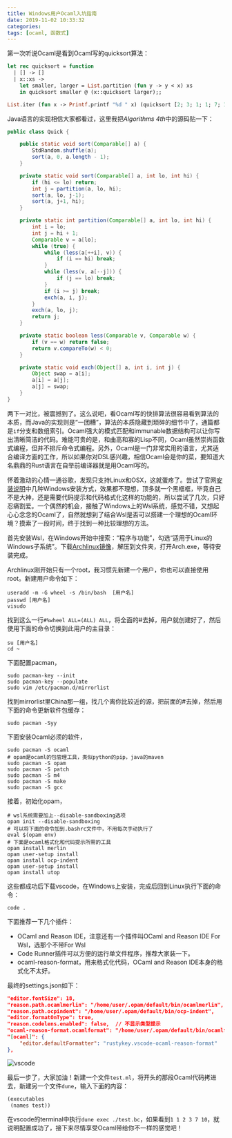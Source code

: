 ```yaml
---
title: Windows用户Ocaml入坑指南
date: 2019-11-02 10:33:32
categories:
tags: [ocaml, 函数式]
---
```

第一次听说Ocaml是看到Ocaml写的quicksort算法：
```ocaml
let rec quicksort = function
  | [] -> []
  | x::xs ->
    let smaller, larger = List.partition (fun y -> y < x) xs
    in quicksort smaller @ (x::quicksort larger);;

List.iter (fun x -> Printf.printf "%d " x) (quicksort [2; 3; 1; 1; 7; 10])
```
Java语言的实现相信大家都看过，这里我把*Algorithms 4th*中的源码贴一下：
```java
public class Quick {

    public static void sort(Comparable[] a) {
        StdRandom.shuffle(a);
        sort(a, 0, a.length - 1);
    }

    private static void sort(Comparable[] a, int lo, int hi) {
        if (hi <= lo) return;
        int j = partition(a, lo, hi);
        sort(a, lo, j-1);
        sort(a, j+1, hi);
    }

    private static int partition(Comparable[] a, int lo, int hi) {
        int i = lo;
        int j = hi + 1;
        Comparable v = a[lo];
        while (true) {
            while (less(a[++i], v)) {
                if (i == hi) break;
            }
            while (less(v, a[--j])) {
                if (j == lo) break;
            }
            if (i >= j) break;
            exch(a, i, j);
        }
        exch(a, lo, j);
        return j;
    }

    private static boolean less(Comparable v, Comparable w) {
        if (v == w) return false;
        return v.compareTo(w) < 0;
    }

    private static void exch(Object[] a, int i, int j) {
        Object swap = a[i];
        a[i] = a[j];
        a[j] = swap;
    }
}
```

两下一对比，被震撼到了。这么说吧，看Ocaml写的快排算法很容易看到算法的本质，而Java的实现则是“一团糟”，算法的本质隐藏到琐碎的细节中了，通篇都是`if`分支和数组索引。Ocaml强大的模式匹配和immunable数据结构可以让你写出清晰简洁的代码。难能可贵的是，和曲高和寡的Lisp不同，Ocaml虽然崇尚函数式编程，但并不排斥命令式编程。另外，Ocaml是一门非常实用的语言，尤其适合编译方面的工作，所以如果你对DSL感兴趣，相信Ocaml会是你的菜，要知道大名鼎鼎的Rust语言在自举前编译器就是用Ocaml写的。

怀着激动的心情一通谷歌，发现只支持Linux和OSX，这就蛋疼了。尝试了官网[安装说明](https://ocaml.org/docs/install.html)中几种Windows安装方式，效果都不理想，顶多就一个黑框框，毕竟自己不是大神，还是需要代码提示和代码格式化这样的功能的，所以尝试了几次，只好忍痛割爱。一个偶然的机会，接触了Windows上的Wsl系统，感觉不错，又想起心心念念的Ocaml了，自然就想到了结合Wsl是否可以搭建一个理想的Ocaml环境？摸索了一段时间，终于找到一种比较理想的方法。

首先安装Wsl，在Windows开始中搜索：“程序与功能”，勾选“适用于Linux的Windows子系统”。下载[Archlinux镜像](https://github.com/yuk7/ArchWSL/)，解压到文件夹，打开Arch.exe，等待安装完成。

Archlinux刚开始只有一个root，我习惯先新建一个用户，你也可以直接使用root。新建用户命令如下：
```shell
useradd -m -G wheel -s /bin/bash  [用户名]
passwd [用户名]
visudo
```
找到这么一行`#%wheel ALL=(ALL) ALL`，将全面的#去掉，用户就创建好了，然后使用下面的命令切换到此用户的主目录：
```shell
su [用户名]
cd ~
```
下面配置pacman，
```shell
sudo pacman-key --init
sudo pacman-key --populate
sudo vim /etc/pacman.d/mirrorlist
```
找到mirrorlist里China那一组，找几个离你比较近的源，把前面的#去掉，然后用下面的命令更新软件包缓存：
```shell
sudo pacman -Syy
```
下面安装Ocaml必须的软件，
```shell
sudo pacman -S ocaml
# opam是ocaml的包管理工具，类似python的pip，java的maven
sudo pacman -S opam
sudo pacman -S patch
sudo pacman -S m4
sudo pacman -S make
sudo pacman -S gcc
```
接着，初始化opam，
```shell
# wsl系统需要加上--disable-sandboxing选项
opam init --disable-sandboxing
# 可以将下面的命令加到.bashrc文件中，不用每次手动执行了
eval $(opam env)
# 下面是ocaml格式化和代码提示所需的工具
opam install merlin
opam user-setup install
opam install ocp-indent
opam user-setup install
opam install utop
```
这些都成功后下载vscode，在Windows上安装，完成后回到Linux执行下面的命令：
```shell
code .
```
下面推荐一下几个插件：
- OCaml and Reason IDE，注意还有一个插件叫OCaml and Reason IDE For Wsl，选那个不带For Wsl
- Code Runner插件可以方便的运行单文件程序，推荐大家装一下。
- ocaml-reason-format，用来格式化代码，OCaml and Reason IDE本身的格式化不太好。

最终的settings.json如下：
```json
"editor.fontSize": 18,
"reason.path.ocamlmerlin": "/home/user/.opam/default/bin/ocamlmerlin",
"reason.path.ocpindent": "/home/user/.opam/default/bin/ocp-indent",
"editor.formatOnType": true,
"reason.codelens.enabled": false,  // 不显示类型提示
"ocaml-reason-format.ocamlformat": "/home/user/.opam/default/bin/ocamlformat",
"[ocaml]": {
    "editor.defaultFormatter": "rustykey.vscode-ocaml-reason-format"
},
```

![vscode](vscode.png)

最后一步了，大家加油！新建一个文件`test.ml`，将开头的那段Ocaml代码拷进去，新建另一个文件`dune`，输入下面的内容：
```ocaml
(executables
 (names test))
```
在vscode的terminal中执行`dune exec ./test.bc`，如果看到`1 1 2 3 7 10`，就说明配置成功了，接下来尽情享受Ocaml带给你不一样的感觉吧！
